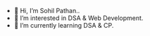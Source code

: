 - 👋 Hi, I’m Sohil Pathan..
- 👀 I’m interested in DSA & Web Development.
- 🌱 I’m currently learning DSA & CP.

<!---
- 📫 How to reach me 
SohilP25/SohilP25 is a ✨ special ✨ repository because its `README.md` (this file) appears on your GitHub profile.
You can click the Preview link to take a look at your changes.
--->

